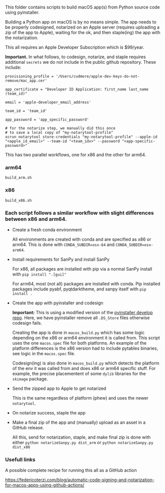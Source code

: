 This folder contains scripts to build macOS app(s) from Python source code using pyinstaller.

Building a Python app on macOS is by no means simple. The app needs to be properly codesigned, notarized on an Apple server (requires uploading a zip of the app to Apple), waiting for the ok, and then staple(ing) the app with the notarization.

This all requires an Apple Developer Subscription which is $99/year.

**Important.** In what follows, to codesign, notarize, and staple requires additional `secrets` we do not include in the public github repository. These include:

    provisioning_profile = '/Users/cudmore/apple-dev-keys-do-not-remove/mac_app.cer'
    
    app_certificate = "Developer ID Application: first_name last_name (team_id)"
    
    email = 'apple-developer_email_address'
    
    team_id = 'team_id'
    
    app_password = 'app_specific_password'

    # for the notarize step, we manually did this once
    # to save a local copy of "my-notarytool-profile"
    xcrun notarytool store-credentials "my-notarytool-profile" --apple-id "<apple_id_email>" --team-id "<team_idx>" --password "<app-specific-password>"

This has two parallel workflows, one for x86 and the other for arm64.


### arm64
    build_arm.sh
    
### x86
    build_x86.sh

### Each script follows a similar workflow with slight differences between x86 and arm64.

- Create a fresh  conda environment

    All environments are created with conda and are specified as x86 or arm64. This is done with `CONDA_SUBDIR=osx-64` and `CONDA_SUBDIR=osx-arm64`.

- Install requirements for SanPy and install SanPy
    
    For x86, all packages are installed with pip via a normal SanPy install with `pip install ".[gui]"`

    For arm64, most (not all) packages are installed with conda. Pip installed packages include pyabf, pyqtdarktheme, and sanpy itself with `pip install .`

- Create the app with pyinstaller and codesign

    **Important:** This is using a modified version of the [pyinstaller develop repo](https://github.com/cudmore/pyinstaller). Here, we have pyinstaller remove all `.DS_Store` files otherwise codesign fails.

    Creating the app is done in `macos_build.py` which has some logic depending on the x86 or arm64 environment it is called from. This script uses the one `macos.spec` file for both platforms. An example of the platform differences is the x86 version had to include pytables binaries, see logic in the `macos.spec` file.

    Codesign(ing) is also done in `macos_build.py` which detects the platform of the env it was called from and does x86 or arm64 specific stuff. For example, the precise placementent of some `dylib` libraries for the `skimage` package.

- Send the zipped app to Apple to get notarized

    This is the same regardless of platform (phew) and uses the newer `notarytool`.

- On notarize success, staple the app

- Make a final zip of the app and (manually) upload as an asset in a GitHub release.

    All this, send for notarization, staple, and make final zip is done with either `python notarizeSanpy.py dist_arm` or `python notarizeSanpy.py dist_x86`

### Usefull links

A possible complete recipe for running this all as a GitHub action

https://federicoterzi.com/blog/automatic-code-signing-and-notarization-for-macos-apps-using-github-actions/

